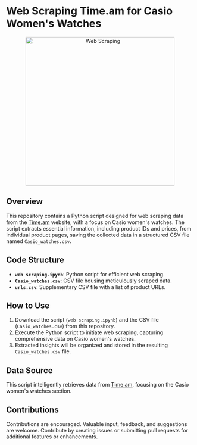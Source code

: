 # Web Scraping Time.am for Casio Women's Watches
<p align="center">
  <img src="https://i.pinimg.com/564x/ce/a4/f1/cea4f1f422967314a98e3104fab9aa2f.jpg" alt="Web Scraping" width="400">
</p>

## Overview
This repository contains a Python script designed for web scraping data from the [Time.am](https://time.am) website, with a focus on Casio women's watches. The script extracts essential information, including product IDs and prices, from individual product pages, saving the collected data in a structured CSV file named `Casio_watches.csv`.

## Code Structure
- **`web scraping.ipynb`**: Python script for efficient web scraping.
- **`Casio_watches.csv`**: CSV file housing meticulously scraped data.
- **`urls.csv`**: Supplementary CSV file with a list of product URLs.

## How to Use
1. Download the script (``web scraping.ipynb``) and the CSV file (`Casio_watches.csv`) from this repository.
2. Execute the Python script to initiate web scraping, capturing comprehensive data on Casio women's watches.
3. Extracted insights will be organized and stored in the resulting `Casio_watches.csv` file.

## Data Source
This script intelligently retrieves data from [Time.am](https://time.am), focusing on the Casio women's watches section.

## Contributions
Contributions are encouraged. Valuable input, feedback, and suggestions are welcome. Contribute by creating issues or submitting pull requests for additional features or enhancements.
